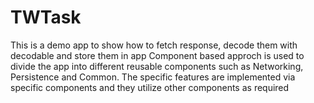 # TWTask
This is a demo app to show how to fetch response, decode them with decodable and store them in app
Component based approch is used to divide the app into different reusable components such as Networking, Persistence and Common.
The specific features are implemented via specific components and they utilize other components as required
